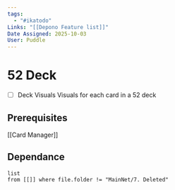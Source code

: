 ```yaml
---
tags:
  - "#ikatodo"
Links: "[[Depono Feature list]]"
Date Assigned: 2025-10-03
User: Puddle
---
```



# 52 Deck
- [ ] Deck Visuals
    Visuals for each card in a 52 deck
## Prerequisites 
[[Card Manager]]
## Dependance 

```dataview
list
from [[]] where file.folder != "MainNet/7. Deleted"
```
 
